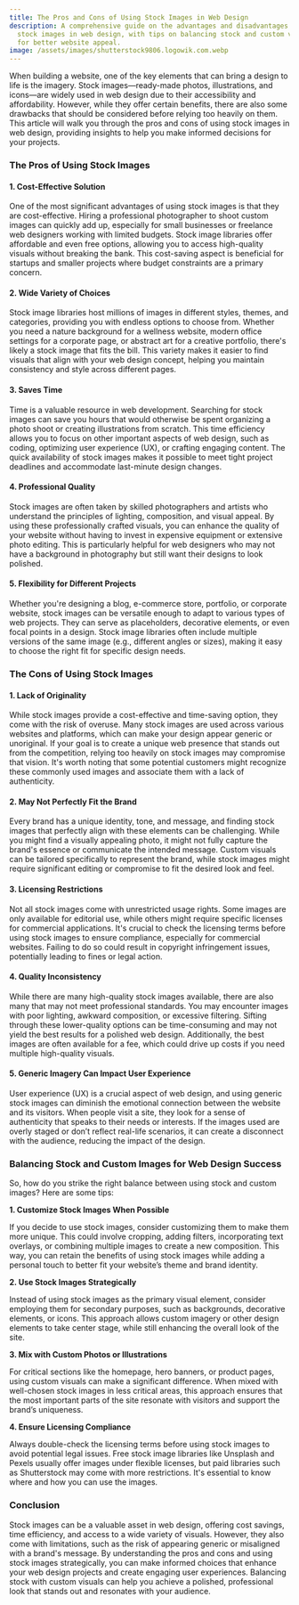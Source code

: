 ```yaml
---
title: The Pros and Cons of Using Stock Images in Web Design
description: A comprehensive guide on the advantages and disadvantages of using
  stock images in web design, with tips on balancing stock and custom visuals
  for better website appeal.
image: /assets/images/shutterstock9806.logowik.com.webp
---
```

When building a website, one of the key elements that can bring a design to life is the imagery. Stock images—ready-made photos, illustrations, and icons—are widely used in web design due to their accessibility and affordability. However, while they offer certain benefits, there are also some drawbacks that should be considered before relying too heavily on them. This article will walk you through the pros and cons of using stock images in web design, providing insights to help you make informed decisions for your projects.



### The Pros of Using Stock Images

#### 1. Cost-Effective Solution

One of the most significant advantages of using stock images is that they are cost-effective. Hiring a professional photographer to shoot custom images can quickly add up, especially for small businesses or freelance web designers working with limited budgets. Stock image libraries offer affordable and even free options, allowing you to access high-quality visuals without breaking the bank. This cost-saving aspect is beneficial for startups and smaller projects where budget constraints are a primary concern.



#### 2. Wide Variety of Choices

Stock image libraries host millions of images in different styles, themes, and categories, providing you with endless options to choose from. Whether you need a nature background for a wellness website, modern office settings for a corporate page, or abstract art for a creative portfolio, there's likely a stock image that fits the bill. This variety makes it easier to find visuals that align with your web design concept, helping you maintain consistency and style across different pages.



#### 3. Saves Time

Time is a valuable resource in web development. Searching for stock images can save you hours that would otherwise be spent organizing a photo shoot or creating illustrations from scratch. This time efficiency allows you to focus on other important aspects of web design, such as coding, optimizing user experience (UX), or crafting engaging content. The quick availability of stock images makes it possible to meet tight project deadlines and accommodate last-minute design changes.



#### 4. Professional Quality

Stock images are often taken by skilled photographers and artists who understand the principles of lighting, composition, and visual appeal. By using these professionally crafted visuals, you can enhance the quality of your website without having to invest in expensive equipment or extensive photo editing. This is particularly helpful for web designers who may not have a background in photography but still want their designs to look polished.



#### 5. Flexibility for Different Projects

Whether you're designing a blog, e-commerce store, portfolio, or corporate website, stock images can be versatile enough to adapt to various types of web projects. They can serve as placeholders, decorative elements, or even focal points in a design. Stock image libraries often include multiple versions of the same image (e.g., different angles or sizes), making it easy to choose the right fit for specific design needs.



### The Cons of Using Stock Images

#### 1. Lack of Originality

While stock images provide a cost-effective and time-saving option, they come with the risk of overuse. Many stock images are used across various websites and platforms, which can make your design appear generic or unoriginal. If your goal is to create a unique web presence that stands out from the competition, relying too heavily on stock images may compromise that vision. It's worth noting that some potential customers might recognize these commonly used images and associate them with a lack of authenticity.



#### 2. May Not Perfectly Fit the Brand

Every brand has a unique identity, tone, and message, and finding stock images that perfectly align with these elements can be challenging. While you might find a visually appealing photo, it might not fully capture the brand's essence or communicate the intended message. Custom visuals can be tailored specifically to represent the brand, while stock images might require significant editing or compromise to fit the desired look and feel.



#### 3. Licensing Restrictions

Not all stock images come with unrestricted usage rights. Some images are only available for editorial use, while others might require specific licenses for commercial applications. It's crucial to check the licensing terms before using stock images to ensure compliance, especially for commercial websites. Failing to do so could result in copyright infringement issues, potentially leading to fines or legal action.



#### 4. Quality Inconsistency

While there are many high-quality stock images available, there are also many that may not meet professional standards. You may encounter images with poor lighting, awkward composition, or excessive filtering. Sifting through these lower-quality options can be time-consuming and may not yield the best results for a polished web design. Additionally, the best images are often available for a fee, which could drive up costs if you need multiple high-quality visuals.



#### 5. Generic Imagery Can Impact User Experience

User experience (UX) is a crucial aspect of web design, and using generic stock images can diminish the emotional connection between the website and its visitors. When people visit a site, they look for a sense of authenticity that speaks to their needs or interests. If the images used are overly staged or don’t reflect real-life scenarios, it can create a disconnect with the audience, reducing the impact of the design.



### Balancing Stock and Custom Images for Web Design Success

So, how do you strike the right balance between using stock and custom images? Here are some tips:



**1. Customize Stock Images When Possible**

If you decide to use stock images, consider customizing them to make them more unique. This could involve cropping, adding filters, incorporating text overlays, or combining multiple images to create a new composition. This way, you can retain the benefits of using stock images while adding a personal touch to better fit your website’s theme and brand identity.



**2. Use Stock Images Strategically**

Instead of using stock images as the primary visual element, consider employing them for secondary purposes, such as backgrounds, decorative elements, or icons. This approach allows custom imagery or other design elements to take center stage, while still enhancing the overall look of the site.



**3. Mix with Custom Photos or Illustrations**

For critical sections like the homepage, hero banners, or product pages, using custom visuals can make a significant difference. When mixed with well-chosen stock images in less critical areas, this approach ensures that the most important parts of the site resonate with visitors and support the brand’s uniqueness.



**4. Ensure Licensing Compliance**

Always double-check the licensing terms before using stock images to avoid potential legal issues. Free stock image libraries like Unsplash and Pexels usually offer images under flexible licenses, but paid libraries such as Shutterstock may come with more restrictions. It's essential to know where and how you can use the images.



### Conclusion

Stock images can be a valuable asset in web design, offering cost savings, time efficiency, and access to a wide variety of visuals. However, they also come with limitations, such as the risk of appearing generic or misaligned with a brand's message. By understanding the pros and cons and using stock images strategically, you can make informed choices that enhance your web design projects and create engaging user experiences. Balancing stock with custom visuals can help you achieve a polished, professional look that stands out and resonates with your audience.

